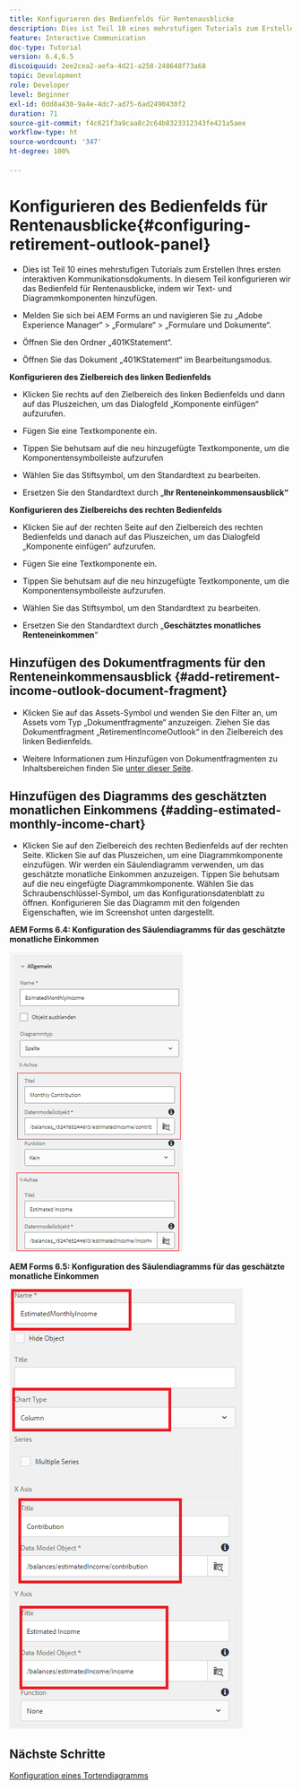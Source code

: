 ```yaml
---
title: Konfigurieren des Bedienfelds für Rentenausblicke
description: Dies ist Teil 10 eines mehrstufigen Tutorials zum Erstellen Ihres ersten interaktiven Kommunikationsdokuments. In diesem Teil konfigurieren wir das Bedienfeld für Rentenausblicke, indem wir Text- und Diagrammkomponenten hinzufügen.
feature: Interactive Communication
doc-type: Tutorial
version: 6.4,6.5
discoiquuid: 2ee2cea2-aefa-4d21-a258-248648f73a68
topic: Development
role: Developer
level: Beginner
exl-id: 0dd8a430-9a4e-4dc7-ad75-6ad2490430f2
duration: 71
source-git-commit: f4c621f3a9caa8c2c64b8323312343fe421a5aee
workflow-type: ht
source-wordcount: '347'
ht-degree: 100%

---
```


# Konfigurieren des Bedienfelds für Rentenausblicke{#configuring-retirement-outlook-panel}

* Dies ist Teil 10 eines mehrstufigen Tutorials zum Erstellen Ihres ersten interaktiven Kommunikationsdokuments. In diesem Teil konfigurieren wir das Bedienfeld für Rentenausblicke, indem wir Text- und Diagrammkomponenten hinzufügen.

* Melden Sie sich bei AEM Forms an und navigieren Sie zu „Adobe Experience Manager“ > „Formulare“ > „Formulare und Dokumente“.

* Öffnen Sie den Ordner „401KStatement“.

* Öffnen Sie das Dokument „401KStatement“ im Bearbeitungsmodus.

**Konfigurieren des Zielbereich des linken Bedienfelds**

* Klicken Sie rechts auf den Zielbereich des linken Bedienfelds und dann auf das Pluszeichen, um das Dialogfeld „Komponente einfügen“ aufzurufen.

* Fügen Sie eine Textkomponente ein.

* Tippen Sie behutsam auf die neu hinzugefügte Textkomponente, um die Komponentensymbolleiste aufzurufen

* Wählen Sie das Stiftsymbol, um den Standardtext zu bearbeiten.

* Ersetzen Sie den Standardtext durch „**Ihr Renteneinkommensausblick“**

**Konfigurieren des Zielbereichs des rechten Bedienfelds**

* Klicken Sie auf der rechten Seite auf den Zielbereich des rechten Bedienfelds und danach auf das Pluszeichen, um das Dialogfeld „Komponente einfügen“ aufzurufen.

* Fügen Sie eine Textkomponente ein.

* Tippen Sie behutsam auf die neu hinzugefügte Textkomponente, um die Komponentensymbolleiste aufzurufen.

* Wählen Sie das Stiftsymbol, um den Standardtext zu bearbeiten.

* Ersetzen Sie den Standardtext durch „**Geschätztes monatliches Renteneinkommen**“

## Hinzufügen des Dokumentfragments für den Renteneinkommensausblick {#add-retirement-income-outlook-document-fragment}

* Klicken Sie auf das Assets-Symbol und wenden Sie den Filter an, um Assets vom Typ „Dokumentfragmente“ anzuzeigen. Ziehen Sie das Dokumentfragment „RetirementIncomeOutlook“ in den Zielbereich des linken Bedienfelds.

* Weitere Informationen zum Hinzufügen von Dokumentfragmenten zu Inhaltsbereichen finden Sie [unter dieser Seite](https://experienceleague.adobe.com/docs/experience-manager-learn/forms/ic-web-channel-tutorial/partseven.html?lang=de).

## Hinzufügen des Diagramms des geschätzten monatlichen Einkommens {#adding-estimated-monthly-income-chart}

* Klicken Sie auf den Zielbereich des rechten Bedienfelds auf der rechten Seite. Klicken Sie auf das Pluszeichen, um eine Diagrammkomponente einzufügen. Wir werden ein Säulendiagramm verwenden, um das geschätzte monatliche Einkommen anzuzeigen. Tippen Sie behutsam auf die neu eingefügte Diagrammkomponente. Wählen Sie das Schraubenschlüssel-Symbol, um das Konfigurationsdatenblatt zu öffnen. Konfigurieren Sie das Diagramm mit den folgenden Eigenschaften, wie im Screenshot unten dargestellt.

**AEM Forms 6.4: Konfiguration des Säulendiagramms für das geschätzte monatliche Einkommen**

![form64](assets/estimatedmonthlyincomechart.png)

**AEM Forms 6.5: Konfiguration des Säulendiagramms für das geschätzte monatliche Einkommen**

![forms65](assets/estimatedmonthlyincomechart65.PNG)

## Nächste Schritte

[Konfiguration eines Tortendiagramms](./parteleven.md)
